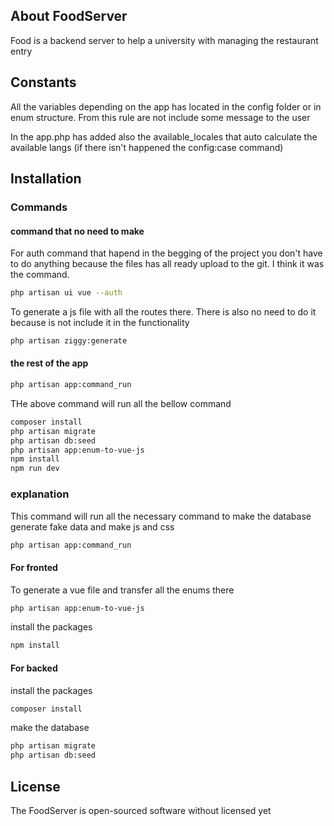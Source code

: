 ## About FoodServer

Food is a backend server to help a university with managing the restaurant entry

## Constants

All the variables depending on the app has located in the config folder or in enum structure.
From this rule are not include some message to the user

In the app.php has added also the available_locales that auto calculate the available langs (if
there isn't happened the config:case command)

## Installation

### Commands

#### command that no need to make

For auth command that hapend in the begging of the project you don't have to do anything because the files
has all ready upload to the git. I think it was the command.

````bash
php artisan ui vue --auth
````

To generate a js file with all the routes there. There
is also no need to do it because is not include it in the functionality

````bash
php artisan ziggy:generate
````

#### the rest of the app

````bash
php artisan app:command_run
````

THe above command will run all the bellow command

````bash
composer install
php artisan migrate
php artisan db:seed 
php artisan app:enum-to-vue-js 
npm install 
npm run dev
````

### explanation

This command will run all the necessary command to make the database generate fake data and make js and css

````bash
php artisan app:command_run
````

#### For fronted

To generate a vue file and transfer all the enums there

````bash
php artisan app:enum-to-vue-js 
````

install the packages

```bash
npm install 
````

#### For backed

install the packages

````bash
composer install 
````

make the database

```bash
php artisan migrate
php artisan db:seed
````

## License

The FoodServer is open-sourced software without licensed yet


